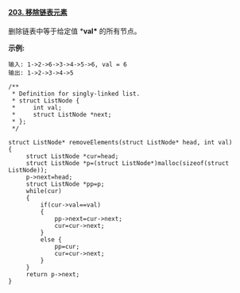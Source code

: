 #### [203. 移除链表元素](https://leetcode-cn.com/problems/remove-linked-list-elements/)

删除链表中等于给定值 ***val\*** 的所有节点。

**示例:**

```
输入: 1->2->6->3->4->5->6, val = 6
输出: 1->2->3->4->5
```

```
/**
 * Definition for singly-linked list.
 * struct ListNode {
 *     int val;
 *     struct ListNode *next;
 * };
 */

struct ListNode* removeElements(struct ListNode* head, int val)
{
     struct ListNode *cur=head;
     struct ListNode *p=(struct ListNode*)malloc(sizeof(struct ListNode));
     p->next=head;
     struct ListNode *pp=p;
     while(cur)
     {
         if(cur->val==val)
         {
             pp->next=cur->next;
             cur=cur->next;
         }
         else {
             pp=cur;
             cur=cur->next;
         }
     }
     return p->next;
}
```